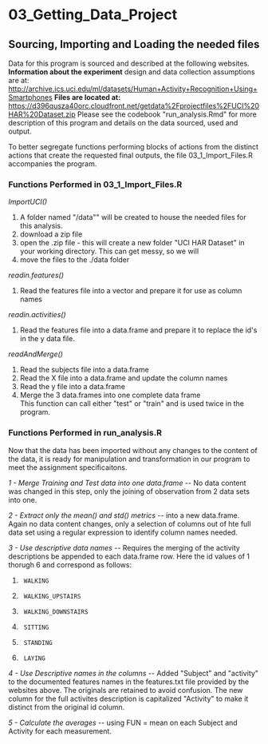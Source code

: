 03_Getting_Data_Project
=======================

## Sourcing, Importing and Loading the needed files
Data for this program is sourced and described at the following websites.
**Information about the experiment** design and data collection assumptions are at:
http://archive.ics.uci.edu/ml/datasets/Human+Activity+Recognition+Using+Smartphones
**Files are located at:**  
https://d396qusza40orc.cloudfront.net/getdata%2Fprojectfiles%2FUCI%20HAR%20Dataset.zip
Please see the codebook "run_analysis.Rmd"  for more description of this program and details on the data sourced, used and output.  

To better segregate functions performing blocks of actions from the distinct actions that create the requested final outputs, the file 03_1_Import_Files.R accompanies the program.
### Functions Performed in 03_1_Import_Files.R

*ImportUCI()*  
1. A folder named "/data"" will be created to house the needed files for this analysis.  
2. download a zip file  
3. open the .zip file - this will create a new folder "UCI HAR Dataset" in your working directory.  This can get messy, so we will  
4. move the files to the ./data folder  

*readin.features()*  
1. Read the features file into a vector and prepare it for use as column names  

*readin.activities()*  
1. Read the features file into a data.frame and prepare it to replace the id's in the y data file.  

*readAndMerge()*  
1. Read the subjects file into a data.frame  
2. Read the X file into a data.frame and update the column names  
3. Read the y file into a data.frame  
4. Merge the 3 data.frames into one complete data frame  
This function can call either "test" or "train" and is used twice in the program.

### Functions Performed in run_analysis.R  
Now that the data has been imported without any changes to the content of the data, it is ready for manipulation and transformation in our program to meet the assignment specificaitons.  

*1 - Merge Training and Test data into one data.frame* -- No data content was changed in this step, only the joining of observation from 2 data sets into one.   

*2 - Extract only the mean() and std() metrics* -- into a new data.frame. Again no data content changes, only a selection of columns out of hte full data set using a regular expression to identify column names needed.  

*3 - Use descriptive data names* -- Requires the merging of the activity descriptions be appended to each data.frame row. Here the id values of 1 thorugh 6 and correspond as follows:  
1.      WALKING  
2.    	WALKING_UPSTAIRS  
3.		WALKING_DOWNSTAIRS  
4.		SITTING  
5.		STANDING  
6.		LAYING  

*4 - Use Descriptive names in the columns* -- Added "Subject" and "activity" to the documented features names in the features.txt file provided by the websites above. The originals are retained to avoid confusion. The new column for the full activites description is capitalized "Activity" to make it distinct from the original id column.   

*5 - Calculate the averages* -- using FUN = mean on each Subject and Activity for each measurement.   
